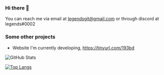 ### Hi there 👋

You can reach me via email at legendsgit@gmail.com or through discord at legends#0002

### Some other projects
- Website I'm currently developing, https://tinyurl.com/193bd


![GitHub Stats](https://github-readme-stats.vercel.app/api?username=pogdotexe&theme=radical)


[![Top Langs](https://github-readme-stats.vercel.app/api/top-langs/?username=pogdotexe)](https://github.com/anuraghazra/github-readme-stats)
